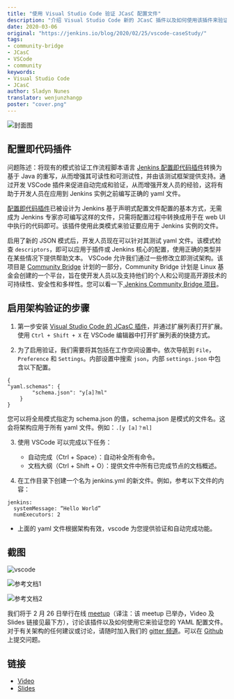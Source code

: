```yaml
---
title: "使用 Visual Studio Code 验证 JCasC 配置文件"
description: "介绍 Visual Studio Code 新的 JCasC 插件以及如何使用该插件来验证您的 YAML 配置文件"
date: 2020-03-06
original: "https://jenkins.io/blog/2020/02/25/vscode-caseStudy/"
tags:
- community-bridge
- JCasC
- VSCode
- community
keywords:
- Visual Studio Code
- JCasC
author: Sladyn Nunes
translator: wenjunzhangp
poster: "cover.png"
---
```


![封面图](cover.png)

## 配置即代码插件

问题陈述：将现有的模式验证工作流程脚本语言 [Jenkins 配置即代码插件](https://plugins.jenkins.io/configuration-as-code/)转换为基于 Java 的重写，从而增强其可读性和可测试性，并由该测试框架提供支持。通过开发 VSCode 插件来促进自动完成和验证，从而增强开发人员的经验，这将有助于开发人员在应用到 Jenkins 实例之前编写正确的 yaml 文件。

[配置即代码插件](https://plugins.jenkins.io/configuration-as-code/)已被设计为 Jenkins 基于声明式配置文件配置的基本方式，无需成为 Jenkins 专家亦可编写这样的文件，只需将配置过程中转换成用于在 web UI 中执行的代码即可。该插件使用此类模式来验证要应用于 Jenkins 实例的文件。

启用了新的 JSON 模式后，开发人员现在可以针对其测试 yaml 文件。该模式检查 `descriptors`，即可以应用于插件或 Jenkins 核心的配置，使用正确的类型并在某些情况下提供帮助文本。 VSCode 允许我们通过一些修改立即测试架构。该项目是 [Community Bridge](https://communitybridge.org/) 计划的一部分，Community Bridge 计划是 Linux 基金会创建的一个平台，旨在使开发人员以及支持他们的个人和公司提高开源技术的可持续性、安全性和多样性。您可以看一下[ Jenkins Community Bridge 项目](https://people.communitybridge.org/project/bce45251-1ff4-4131-9699-0a0017b31495)。

## 启用架构验证的步骤

1. 第一步安装 [Visual Studio Code 的 JCasC 插件](https://marketplace.visualstudio.com/items?itemName=jcasc-developers.jcasc-plugin)，并通过扩展列表打开扩展。使用 `Ctrl + Shift + X` 在 VSCode 编辑器中打开扩展列表的快捷方式。

2. 为了启用验证，我们需要将其包括在工作空间设置中。依次导航到 `File`，`Preference` 和 `Settings`。内部设置中搜索 `json`，内部 `settings.json` 中包含以下配置。

```
{
"yaml.schemas": {
        "schema.json": "y[a]?ml"
    }
}
```

您可以将全局模式指定为 schema.json 的值，schema.json 是模式的文件名。这会将架构应用于所有 yaml 文件。例如：`.[y [a]？ml]`

3. 使用 VSCode 可以完成以下任务：
    - 自动完成（Ctrl + Space）：自动补全所有命令。
    - 文档大纲（Ctrl + Shift + O）：提供文件中所有已完成节点的文档概述。

4. 在工作目录下创建一个名为 jenkins.yml 的新文件。例如，参考以下文件的内容：

```
jenkins:
  systemMessage: “Hello World”
  numExecutors: 2
```
   - 上面的 yaml 文件根据架构有效，vscode 为您提供验证和自动完成功能。

## 截图

![vscode](vscode.png)

![参考文档1](userDocs1.png)

![参考文档2](userDocs2.png)

我们将于 2 月 26 日举行在线 [meetup](https://www.meetup.com/Jenkins-online-meetup/events/268823268)（译注：该 meetup 已举办，Video 及 Slides 链接见最下方），讨论该插件以及如何使用它来验证您的 YAML 配置文件。对于有关架构的任何建议或讨论，请随时加入我们的 [gitter 频道](https://gitter.im/jenkinsci/jcasc-devtools-project)。可以在 [Github](https://github.com/jenkinsci/configuration-as-code-plugin/issues) 上提交问题。

## 链接

* [Video](https://www.youtube.com/watch?v=nlm-ZaW9FPo&feature=youtu.be)
* [Slides](https://www.slideshare.net/SladynNunes/jenkins-jcasc-online-meetup)